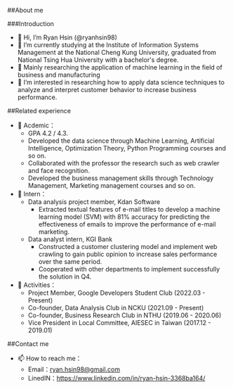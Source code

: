 ##About me

###Introduction
- 👋 Hi, I’m Ryan Hsin (@ryanhsin98)
- 👋 I’m currently studying at the Institute of Information Systems Management at the National Cheng Kung University, graduated from National Tsing Hua University with a bachelor's degree. 
- 🌱 Mainly researching the application of machine learning in the field of business and manufacturing
- 👀 I’m interested in researching how to apply data science techniques to analyze and interpret customer behavior to increase business performance.

##Related experience
- 🌱 Acdemic：
  - GPA 4.2 / 4.3.
  - Developed the data science through Machine Learning, Artificial Intelligence, Optimization Theory, Python Programming courses and so on.
  - Collaborated with the professor the research such as web crawler and face recognition.  
  - Developed the business management skills through Technology Management, Marketing management courses and so on.
- 🌱 Intern：
  - Data analysis project member, Kdan Software
    - Extracted textual features of e-mail titles to develop a machine learning model (SVM) with 81% accuracy for predicting the effectiveness of emails to improve the performance of e-mail marketing.
  - Data analyst intern, KGI Bank
    - Constructed a customer clustering model and implement web crawling to gain public opinion to increase sales performance over the same period.
    - Cooperated with other departments to implement successfully the solution in Q4.
- 🌱 Activities：
  -  Project Member, Google Developers Student Club (2022.03 - Present)                                              
  -  Co-founder, Data Analysis Club in NCKU (2021.09 - Present)    
  -  Co-founder, Business Research Club in NTHU (2019.06 - 2020.06)                                                   
  -  Vice President in Local Committee, AIESEC in Taiwan (2017.12 - 2019.01)    

##Contact me                               
- 📫 How to reach me：
  - Email：ryan.hsin98@gmail.com
  - LinedIN：https://www.linkedin.com/in/ryan-hsin-3368ba164/ 

<!---
ryanhsin98/ryanhsin98 is a ✨ special ✨ repository because its `README.md` (this file) appears on your GitHub profile.
You can click the Preview link to take a look at your changes.
--->
